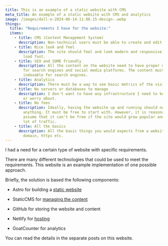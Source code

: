 ```yaml
---
title: This is an example of a static website with CMS
meta_title: An example of a static website with CMS and analytics
image: /images/dall·e-2024-06-14-11.06.15-design-.webp
things:
  title: "Requirements I have for the website:"
  items:
    - title: CMS (Content Management System)
      description: Non-technical users must be able to create and edit content.
    - title: Nice look and feel
      description: The site should feel and look modern and responsive. The pages must
        load fast.
    - title: SEO and SOME friendly
      description: All the content on the website need to have proper meta information
        for search engines and social media platforms. The content must be
        indexable for search engines.
    - title: Analytics
      description: There must be a way to see basic metrics of the visit counts.
    - title: No servers or databases to manage
      description: I don't want to have any infrastructure I need to keep up to date
        or worry about.
    - title: No fees
      description: Ideally, having the website up and running should not cost
        anything. It must be free to start with. However, it is reasonable to
        assume that it can't be free if the site would grow popular and have a
        lot of traffic.
    - title: All the basics
      description: All the basic things you would expects from a website, like custom
        domain, https etc.
---
```

I had a need for a certain type of website with specific requirements.

There are many different technologies that could be used to meet the requirements. This website is an example implementation of one possible approach.

Briefly, the solution is based the following components:

- Astro for building a [static website](/2024-06-14-cms/)

- StaticCMS for [managing the content](/2024-06-14-cms/)

- GitHub for storing the website and content
- Netlify for [hosting](/2024-06-14-serving-the-content/)

- GoatCounter for analytics

You can read the details in the separate posts on this website.
